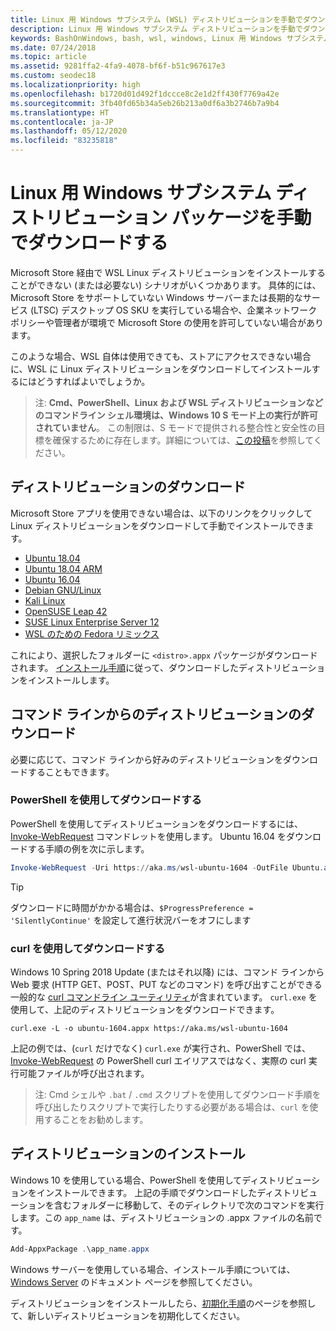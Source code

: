 ```yaml
---
title: Linux 用 Windows サブシステム (WSL) ディストリビューションを手動でダウンロードする
description: Linux 用 Windows サブシステム ディストリビューションを手動でダウンロードする方法について説明します。
keywords: BashOnWindows, bash, wsl, windows, Linux 用 Windows サブシステム, WSL, windows サブシステム, distro, ubuntu, openSUSE, SLES, debian, kali
ms.date: 07/24/2018
ms.topic: article
ms.assetid: 9281ffa2-4fa9-4078-bf6f-b51c967617e3
ms.custom: seodec18
ms.localizationpriority: high
ms.openlocfilehash: b1720d01d492f1dccce8c2e1d2ff430f7769a42e
ms.sourcegitcommit: 3fb40fd65b34a5eb26b213a0df6a3b2746b7a9b4
ms.translationtype: HT
ms.contentlocale: ja-JP
ms.lasthandoff: 05/12/2020
ms.locfileid: "83235818"
---
```

# <a name="manually-download-windows-subsystem-for-linux-distro-packages"></a>Linux 用 Windows サブシステム ディストリビューション パッケージを手動でダウンロードする

Microsoft Store 経由で WSL Linux ディストリビューションをインストールすることができない (または必要ない) シナリオがいくつかあります。 具体的には、Microsoft Store をサポートしていない Windows サーバーまたは長期的なサービス (LTSC) デスクトップ OS SKU を実行している場合や、企業ネットワーク ポリシーや管理者が環境で Microsoft Store の使用を許可していない場合があります。

このような場合、WSL 自体は使用できても、ストアにアクセスできない場合に、WSL に Linux ディストリビューションをダウンロードしてインストールするにはどうすればよいでしょうか。

> 注: **Cmd、PowerShell、Linux および WSL ディストリビューションなどのコマンドライン シェル環境は、Windows 10 S モード上の実行が許可されていません**。 この制限は、S モードで提供される整合性と安全性の目標を確保するために存在します。詳細については、[この投稿](https://blogs.msdn.microsoft.com/commandline/2017/05/18/will-linux-distros-run-on-windows-10-s/)を参照してください。

## <a name="downloading-distros"></a>ディストリビューションのダウンロード

Microsoft Store アプリを使用できない場合は、以下のリンクをクリックして Linux ディストリビューションをダウンロードして手動でインストールできます。
* [Ubuntu 18.04](https://aka.ms/wsl-ubuntu-1804)
* [Ubuntu 18.04 ARM](https://aka.ms/wsl-ubuntu-1804-arm)
* [Ubuntu 16.04](https://aka.ms/wsl-ubuntu-1604)
* [Debian GNU/Linux](https://aka.ms/wsl-debian-gnulinux)
* [Kali Linux](https://aka.ms/wsl-kali-linux-new)
* [OpenSUSE Leap 42](https://aka.ms/wsl-opensuse-42)
* [SUSE Linux Enterprise Server 12](https://aka.ms/wsl-sles-12)
* [WSL のための Fedora リミックス](https://github.com/WhitewaterFoundry/WSLFedoraRemix/releases/)

これにより、選択したフォルダーに `<distro>.appx` パッケージがダウンロードされます。 [インストール手順](#installing-your-distro)に従って、ダウンロードしたディストリビューションをインストールします。

## <a name="downloading-distros-via-the-command-line"></a>コマンド ラインからのディストリビューションのダウンロード
必要に応じて、コマンド ラインから好みのディストリビューションをダウンロードすることもできます。

 ### <a name="download-using-powershell"></a>PowerShell を使用してダウンロードする
 PowerShell を使用してディストリビューションをダウンロードするには、[Invoke-WebRequest](https://msdn.microsoft.com/powershell/reference/5.1/microsoft.powershell.utility/invoke-webrequest) コマンドレットを使用します。 Ubuntu 16.04 をダウンロードする手順の例を次に示します。

```powershell
Invoke-WebRequest -Uri https://aka.ms/wsl-ubuntu-1604 -OutFile Ubuntu.appx -UseBasicParsing
```

> [!TIP]
> ダウンロードに時間がかかる場合は、`$ProgressPreference = 'SilentlyContinue'` を設定して進行状況バーをオフにします

### <a name="download-using-curl"></a>curl を使用してダウンロードする
Windows 10 Spring 2018 Update (またはそれ以降) には、コマンド ラインから Web 要求 (HTTP GET、POST、PUT などのコマンド) を呼び出すことができる一般的な [curl コマンドライン ユーティリティ](https://curl.haxx.se/)が含まれています。 `curl.exe` を使用して、上記のディストリビューションをダウンロードできます。

```console
curl.exe -L -o ubuntu-1604.appx https://aka.ms/wsl-ubuntu-1604
```

上記の例では、(`curl` だけでなく) `curl.exe` が実行され、PowerShell では、[Invoke-WebRequest](https://docs.microsoft.com/powershell/module/microsoft.powershell.utility/invoke-webrequest?view=powershell-6) の PowerShell curl エイリアスではなく、実際の curl 実行可能ファイルが呼び出されます。

> 注: Cmd シェルや `.bat` / `.cmd` スクリプトを使用してダウンロード手順を呼び出したりスクリプトで実行したりする必要がある場合は、`curl` を使用することをお勧めします。

## <a name="installing-your-distro"></a>ディストリビューションのインストール
Windows 10 を使用している場合、PowerShell を使用してディストリビューションをインストールできます。 上記の手順でダウンロードしたディストリビューションを含むフォルダーに移動して、そのディレクトリで次のコマンドを実行します。この `app_name` は、ディストリビューションの .appx ファイルの名前です。  
```Powershell
Add-AppxPackage .\app_name.appx
```

Windows サーバーを使用している場合、インストール手順については、[Windows Server](install-on-server.md) のドキュメント ページを参照してください。

ディストリビューションをインストールしたら、[初期化手順](initialize-distro.md)のページを参照して、新しいディストリビューションを初期化してください。
